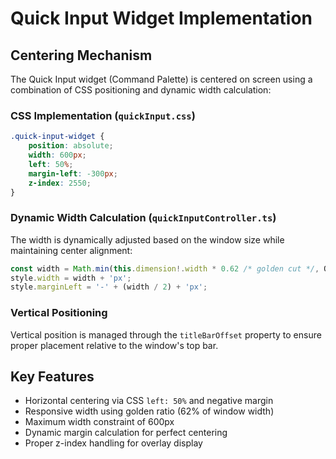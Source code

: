 # Quick Input Widget Implementation

## Centering Mechanism

The Quick Input widget (Command Palette) is centered on screen using a combination of CSS positioning and dynamic width calculation:

### CSS Implementation (`quickInput.css`)
```css
.quick-input-widget {
    position: absolute;
    width: 600px;
    left: 50%;
    margin-left: -300px;
    z-index: 2550;
}
```

### Dynamic Width Calculation (`quickInputController.ts`)
The width is dynamically adjusted based on the window size while maintaining center alignment:
```typescript
const width = Math.min(this.dimension!.width * 0.62 /* golden cut */, QuickInputController.MAX_WIDTH);
style.width = width + 'px';
style.marginLeft = '-' + (width / 2) + 'px';
```

### Vertical Positioning
Vertical position is managed through the `titleBarOffset` property to ensure proper placement relative to the window's top bar.

## Key Features
- Horizontal centering via CSS `left: 50%` and negative margin
- Responsive width using golden ratio (62% of window width)
- Maximum width constraint of 600px
- Dynamic margin calculation for perfect centering
- Proper z-index handling for overlay display
